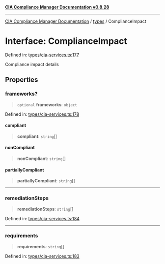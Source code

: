 [**CIA Compliance Manager Documentation v0.8.28**](../../README.md)

***

[CIA Compliance Manager Documentation](../../modules.md) / [types](../README.md) / ComplianceImpact

# Interface: ComplianceImpact

Defined in: [types/cia-services.ts:177](https://github.com/Hack23/cia-compliance-manager/blob/7619f76b35999bc4eb3f6ff6c1e77c13be78f250/src/types/cia-services.ts#L177)

Compliance impact details

## Properties

### frameworks?

> `optional` **frameworks**: `object`

Defined in: [types/cia-services.ts:178](https://github.com/Hack23/cia-compliance-manager/blob/7619f76b35999bc4eb3f6ff6c1e77c13be78f250/src/types/cia-services.ts#L178)

#### compliant

> **compliant**: `string`[]

#### nonCompliant

> **nonCompliant**: `string`[]

#### partiallyCompliant

> **partiallyCompliant**: `string`[]

***

### remediationSteps

> **remediationSteps**: `string`[]

Defined in: [types/cia-services.ts:184](https://github.com/Hack23/cia-compliance-manager/blob/7619f76b35999bc4eb3f6ff6c1e77c13be78f250/src/types/cia-services.ts#L184)

***

### requirements

> **requirements**: `string`[]

Defined in: [types/cia-services.ts:183](https://github.com/Hack23/cia-compliance-manager/blob/7619f76b35999bc4eb3f6ff6c1e77c13be78f250/src/types/cia-services.ts#L183)
